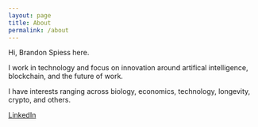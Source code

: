 ```yaml
---
layout: page
title: About
permalink: /about
---
```


Hi, Brandon Spiess here.

I work in technology and focus on innovation around artifical intelligence, blockchain, and the future of work.

I have interests ranging across biology, economics, technology, longevity, crypto, and others.

[LinkedIn](https://www.linkedin.com/in/brandonspiess/)
